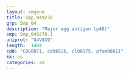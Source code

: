 ```yaml
---
layout: smgene
title: Smp_049270
grp: Smp_04
description: "Major egg antigen (p40)"
smp: Smp_049270.1
uniprot: "G4V8X9"
length:  1404
cdd: "COG0071, cd06526, cl00175, pfam00011"
kk: ns
categories: sm
---
```

